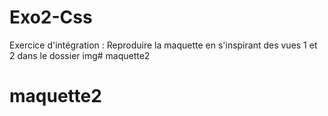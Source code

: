 # Exo2-Css
Exercice d'intégration :
Reproduire la maquette en s'inspirant des vues 1 et 2 dans le dossier img# maquette2
# maquette2
